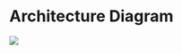 # Architecture Diagram
<img src="https://7b98e0sbxv.ufs.sh/f/k9KWkJn7v0HsKrRnjgUxzZ7etL1YSgaB5JRWXswuVdibryET">

